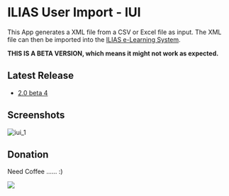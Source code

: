 # ILIAS User Import - IUI
This App generates a XML file from a CSV or Excel file as input. The XML file can then be imported into the [ILIAS e-Learning System](http://www.ilias.de/).

**THIS IS A BETA VERSION, which means it might not work as expected.**

## Latest Release
  * [2.0 beta 4](https://github.com/iFadi/ilias-userimport/releases/download/2.0.beta4/IUI_2_beta4.jar)

## Screenshots
![iui_1](https://dl.dropbox.com/u/3098106/IUI/IUI_2.0.0_beta.png)

## Donation
Need Coffee ...... :)

[<img src="https://www.paypalobjects.com/en_US/i/btn/btn_donate_LG.gif">](https://www.paypal.com/cgi-bin/webscr?cmd=_donations&business=fadi_asbih%40yahoo%2ede&lc=US&item_name=Support%20Developing%20ILIAS%20User%20Import&no_note=0&currency_code=EUR&bn=PP%2dDonationsBF%3abtn_donate_LG%2egif%3aNonHostedGuest)

